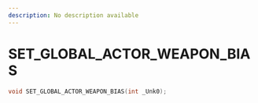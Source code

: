 ```yaml
---
description: No description available 
---
```


# SET_GLOBAL_ACTOR_WEAPON_BIAS

```cpp
void SET_GLOBAL_ACTOR_WEAPON_BIAS(int _Unk0);
```